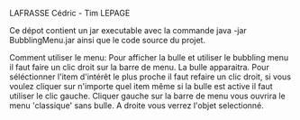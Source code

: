 LAFRASSE Cédric - Tim LEPAGE

Ce dépot contient un jar executable avec la commande java -jar BubblingMenu.jar ainsi que le code source du projet.


Comment utiliser le menu:
Pour afficher la bulle et utiliser le bubbling menu il faut faire un clic droit sur la barre de menu. La bulle apparaitra. Pour séléctionner l'item d'intérêt le plus proche il faut refaire un clic droit, si vous voulez cliquer sur n'importe quel item même si la bulle est active il faut utiliser le clic gauche.
Cliquer gauche sur la barre de menu vous ouvrira le menu 'classique' sans bulle. 
A droite vous verrez l'objet selectionné.


